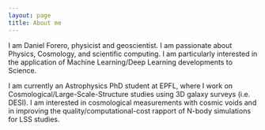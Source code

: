 ```yaml
---
layout: page
title: About me
---
```


I am Daniel Forero, physicist and geoscientist. I am passionate about Physics, Cosmology, and scientific computing. I am particularly interested in the application of Machine Learning/Deep Learning developments to Science.

I am currently an Astrophysics PhD student at EPFL, where I work on Cosmological/Large-Scale-Structure studies using 3D galaxy surveys (i.e. DESI). I am interested in cosmological measurements with cosmic voids and in improving the quality/computational-cost rapport of N-body simulations for LSS studies.
